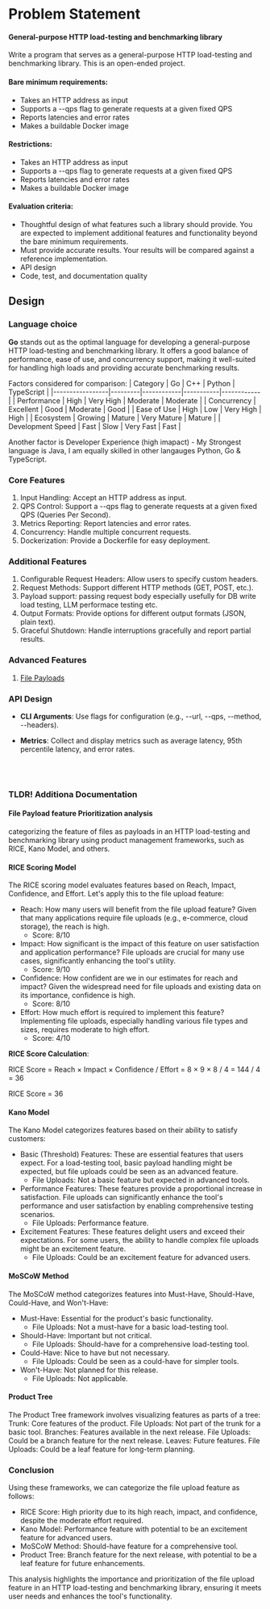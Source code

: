 # Problem Statement 

#### General-purpose HTTP load-testing and benchmarking library

Write a program that serves as a general-purpose HTTP load-testing and benchmarking library. This is an open-ended project.

#### Bare minimum requirements:
- Takes an HTTP address as input
- Supports a --qps flag to generate requests at a given fixed QPS
- Reports latencies and error rates
- Makes a buildable Docker image
#### Restrictions:
- Takes an HTTP address as input
- Supports a --qps flag to generate requests at a given fixed QPS
- Reports latencies and error rates
- Makes a buildable Docker image
#### Evaluation criteria:
- Thoughtful design of what features such a library should provide. You are expected to implement additional features and functionality beyond the bare minimum requirements.
- Must provide accurate results. Your results will be compared against a reference implementation.
- API design
- Code, test, and documentation quality

## Design

### Language choice

**Go** stands out as the optimal language for developing a general-purpose HTTP load-testing and benchmarking library. It offers a good balance of performance, ease of use, and concurrency support, making it well-suited for handling high loads and providing accurate benchmarking results.

Factors considered for comparison:
| Category        | Go      | C++        | Python    | TypeScript |
|-----------------|---------|------------|-----------|------------|
| Performance     | High    | Very High  | Moderate  | Moderate   |
| Concurrency     | Excellent | Good     | Moderate  | Good       |
| Ease of Use     | High    | Low        | Very High | High       |
| Ecosystem       | Growing | Mature     | Very Mature | Mature    |
| Development Speed | Fast  | Slow       | Very Fast | Fast       |

Another factor is Developer Experience (high imapact) - My Strongest language is Java, I am equally skilled in other langauges Python, Go & TypeScript.

### Core Features
1. Input Handling: Accept an HTTP address as input.
2. QPS Control: Support a --qps flag to generate requests at a given fixed QPS (Queries Per Second).
3. Metrics Reporting: Report latencies and error rates.
4. Concurrency: Handle multiple concurrent requests.
5. Dockerization: Provide a Dockerfile for easy deployment.
### Additional Features
1. Configurable Request Headers: Allow users to specify custom headers.
2. Request Methods: Support different HTTP methods (GET, POST, etc.).
3. Payload support: passing request body especially usefully for DB write load testing, LLM performace testing etc.
4. Output Formats: Provide options for different output formats (JSON, plain text).
5. Graceful Shutdown: Handle interruptions gracefully and report partial results.

### Advanced Features
1. [File Payloads](#file-payload-feature-prioritization-analysis)

### API Design
- **CLI Arguments**: Use flags for configuration (e.g., --url, --qps, --method, --headers).

- **Metrics**: Collect and display metrics such as average latency, 95th percentile latency, and error rates.






<br/><br/>

### TLDR! Additiona Documentation
#### File Payload feature Prioritization analysis

categorizing the feature of files as payloads in an HTTP load-testing and benchmarking library using product management frameworks, such as RICE, Kano Model, and others. 

#### **RICE Scoring Model**
The RICE scoring model evaluates features based on Reach, Impact, Confidence, and Effort. Let's apply this to the file upload feature:
- Reach: How many users will benefit from the file upload feature? Given that many applications require file uploads (e.g., e-commerce, cloud storage), the reach is high.
    - Score: 8/10
- Impact: How significant is the impact of this feature on user satisfaction and application performance? File uploads are crucial for many use cases, significantly enhancing the tool's utility.
    - Score: 9/10
- Confidence: How confident are we in our estimates for reach and impact? Given the widespread need for file uploads and existing data on its importance, confidence is high.
    - Score: 8/10
- Effort: How much effort is required to implement this feature? Implementing file uploads, especially handling various file types and sizes, requires moderate to high effort.
    - Score: 4/10
  
**RICE Score Calculation**:

RICE Score = Reach × Impact × Confidence / Effort
           = 8 × 9 × 8 / 4
           = 144 / 4
           = 36

RICE Score = 36

#### **Kano Model**
The Kano Model categorizes features based on their ability to satisfy customers:
- Basic (Threshold) Features: These are essential features that users expect. For a load-testing tool, basic payload handling might be expected, but file uploads could be seen as an advanced feature.
    - File Uploads: Not a basic feature but expected in advanced tools.
- Performance Features: These features provide a proportional increase in satisfaction. File uploads can significantly enhance the tool's performance and user satisfaction by enabling comprehensive testing scenarios.
    - File Uploads: Performance feature.
- Excitement Features: These features delight users and exceed their expectations. For some users, the ability to handle complex file uploads might be an excitement feature.
    - File Uploads: Could be an excitement feature for advanced users.

#### **MoSCoW Method**
The MoSCoW method categorizes features into Must-Have, Should-Have, Could-Have, and Won't-Have:
- Must-Have: Essential for the product's basic functionality.
    - File Uploads: Not a must-have for a basic load-testing tool.
- Should-Have: Important but not critical.
    - File Uploads: Should-have for a comprehensive load-testing tool.
- Could-Have: Nice to have but not necessary.
    - File Uploads: Could be seen as a could-have for simpler tools.
- Won't-Have: Not planned for this release.
    - File Uploads: Not applicable.

#### Product Tree
The Product Tree framework involves visualizing features as parts of a tree:
Trunk: Core features of the product.
File Uploads: Not part of the trunk for a basic tool.
Branches: Features available in the next release.
File Uploads: Could be a branch feature for the next release.
Leaves: Future features.
File Uploads: Could be a leaf feature for long-term planning.

### Conclusion
Using these frameworks, we can categorize the file upload feature as follows:

- RICE Score: High priority due to its high reach, impact, and confidence, despite the moderate effort required.
- Kano Model: Performance feature with potential to be an excitement feature for advanced users.
- MoSCoW Method: Should-have feature for a comprehensive tool.
- Product Tree: Branch feature for the next release, with potential to be a leaf feature for future enhancements.


This analysis highlights the importance and prioritization of the file upload feature in an HTTP load-testing and benchmarking library, ensuring it meets user needs and enhances the tool's functionality.